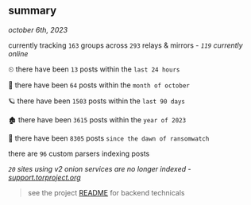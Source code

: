 
## summary
_october 6th, 2023_

currently tracking `163` groups across `293` relays & mirrors - _`119` currently online_

⏲ there have been `13` posts within the `last 24 hours`

🦈 there have been `64` posts within the `month of october`

🪐 there have been `1503` posts within the `last 90 days`

🏚 there have been `3615` posts within the `year of 2023`

🦕 there have been `8305` posts `since the dawn of ransomwatch`

there are `96` custom parsers indexing posts

_`20` sites using v2 onion services are no longer indexed - [support.torproject.org](https://support.torproject.org/onionservices/v2-deprecation/)_

> see the project [README](https://github.com/joshhighet/ransomwatch#ransomwatch--) for backend technicals
